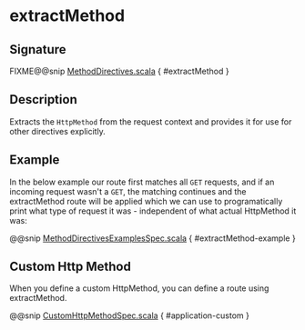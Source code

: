 <a id="extractmethod"></a>
# extractMethod

## Signature

FIXME@@snip [MethodDirectives.scala](../../../../../../../../../akka-http/src/main/scala/akka/http/scaladsl/server/directives/MethodDirectives.scala) { #extractMethod }

## Description

Extracts the `HttpMethod` from the request context and provides it for use for other directives explicitly.

## Example

In the below example our route first matches all `GET` requests, and if an incoming request wasn't a `GET`,
the matching continues and the extractMethod route will be applied which we can use to programatically
print what type of request it was - independent of what actual HttpMethod it was:

@@snip [MethodDirectivesExamplesSpec.scala](../../../../../../../test/scala/docs/http/scaladsl/server/directives/MethodDirectivesExamplesSpec.scala) { #extractMethod-example }

## Custom Http Method

When you define a custom HttpMethod, you can define a route using extractMethod.

@@snip [CustomHttpMethodSpec.scala](../../../../../../../test/scala/docs/http/scaladsl/server/directives/CustomHttpMethodSpec.scala) { #application-custom }